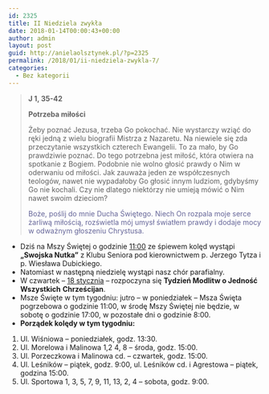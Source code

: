 ```yaml
---
id: 2325
title: II Niedziela zwykła
date: 2018-01-14T00:00:43+00:00
author: admin
layout: post
guid: http://anielaolsztynek.pl/?p=2325
permalink: /2018/01/ii-niedziela-zwykla-7/
categories:
  - Bez kategorii
---
```

> **J 1, 35-42**
> 
> **Potrzeba miłości**
> 
> Żeby poznać Jezusa, trzeba Go pokochać. Nie wystarczy wziąć do ręki jedną z wielu biografii Mistrza z Nazaretu. Na niewiele się zda przeczytanie wszystkich czterech Ewangelii. To za mało, by Go prawdziwie poznać. Do tego potrzebna jest miłość, która otwiera na spotkanie z Bogiem. Podobnie nie wolno głosić prawdy o Nim w oderwaniu od miłości. Jak zauważa jeden ze współczesnych teologów, nawet nie wypadałoby Go głosić innym ludziom, gdybyśmy Go nie kochali. Czy nie dlatego niektórzy nie umieją mówić o Nim nawet swoim dzieciom?
> 
> <span style="color: #666699;">Boże, poślij do mnie Ducha Świętego. Niech On rozpala moje serce żarliwą miłością, rozświetla mój umysł światłem prawdy i dodaje mocy w odważnym głoszeniu Chrystusa.</span>

  * Dziś na Mszy Świętej o godzinie <span style="text-decoration: underline;">11:00</span> ze śpiewem kolęd wystąpi **„Swojska Nutka”** z Klubu Seniora pod kierownictwem p. Jerzego Tytza i p. Wiesława Dubickiego.
  * Natomiast w następną niedzielę wystąpi nasz chór parafialny.
  * W czwartek &#8211; <span style="text-decoration: underline;">18 stycznia</span> &#8211; rozpoczyna się **Tydzień Modlitw o Jedność Wszystkich** **Chrześcijan**.
  * Msze Święte w tym tygodniu: jutro &#8211; w poniedziałek &#8211; Msza Święta pogrzebowa o godzinie 11:00, w środę Mszy Świętej nie będzie, w sobotę o godzinie 17:00, w pozostałe dni o godzinie 8:00.
  * **Porządek kolędy w tym tygodniu:**

  1. Ul. Wiśniowa – poniedziałek, godz. 13:30.
  2. Ul. Morelowa i Malinowa 1,2 4, 8 – środa, godz. 15:00.
  3. Ul. Porzeczkowa i Malinowa cd. – czwartek, godz. 15:00.
  4. Ul. Leśników – piątek, godz. 9:00, ul. Leśników cd. i Agrestowa &#8211; piątek, godzina 15:00.
  5. Ul. Sportowa 1, 3, 5, 7, 9, 11, 13, 2, 4 – sobota, godz. 9:00.